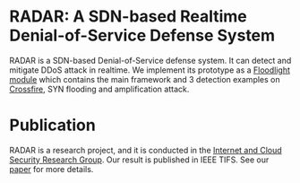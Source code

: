 ﻿RADAR: A SDN-based Realtime Denial-of-Service Defense System
====================================

RADAR is a SDN-based Denial-of-Service defense system. It can detect and mitigate DDoS attack in realtime. We implement its prototype as a [Floodlight](http://www.projectfloodlight.org/floodlight/) [module](./src/main/java/net/floodlightcontroller/radar) which contains the main framework and 3 detection examples on [Crossfire](ieeexplore.ieee.org/abstract/document/6547106/), SYN flooding and amplification attack.

Publication
====================================

RADAR is a research project, and it is conducted in the [Internet and Cloud Security Research Group](http://ics.netlab.edu.cn/). Our result is published in IEEE TIFS. See our [paper](http://ieeexplore.ieee.org/abstract/document/8290717/) for more details.